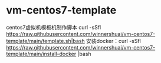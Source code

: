 # vm-centos7-template
centos7虚拟机模板机制作脚本 curl -sSfl https://raw.githubusercontent.com/winnershuai/vm-centos7-template/main/template.sh|bash
安装docker：curl -sSfl https://raw.githubusercontent.com/winnershuai/vm-centos7-template/main/install-docker |bash
